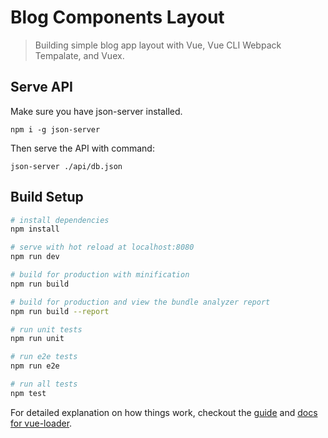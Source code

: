 # Blog Components Layout

> Building simple blog app layout with Vue, Vue CLI Webpack Tempalate, and Vuex.

## Serve API
Make sure you have json-server installed.
```
npm i -g json-server
```
Then serve the API with command:
```
json-server ./api/db.json
```

## Build Setup

``` bash
# install dependencies
npm install

# serve with hot reload at localhost:8080
npm run dev

# build for production with minification
npm run build

# build for production and view the bundle analyzer report
npm run build --report

# run unit tests
npm run unit

# run e2e tests
npm run e2e

# run all tests
npm test
```

For detailed explanation on how things work, checkout the [guide](http://vuejs-templates.github.io/webpack/) and [docs for vue-loader](http://vuejs.github.io/vue-loader).
